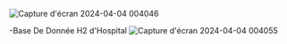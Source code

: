 
![Capture d'écran 2024-04-04 004046](https://github.com/Yassinox0/Yassine_Benmansour_JEE/assets/117094979/63e4a915-b2c8-4c03-8e81-ebe4db0141dc)

-Base De Donnée H2 d'Hospital
![Capture d'écran 2024-04-04 004055](https://github.com/Yassinox0/Yassine_Benmansour_JEE/assets/117094979/f6f87a83-a2a9-4782-96b1-de7440dead0b)
